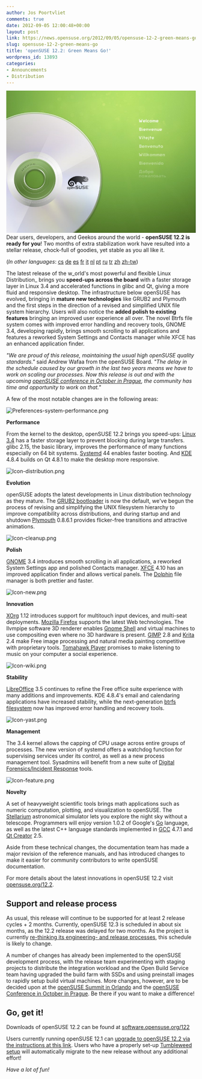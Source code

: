 ```yaml
---
author: Jos Poortvliet
comments: true
date: 2012-09-05 12:00:48+00:00
layout: post
link: https://news.opensuse.org/2012/09/05/opensuse-12-2-green-means-go/
slug: opensuse-12-2-green-means-go
title: 'openSUSE 12.2: Green Means Go!'
wordpress_id: 13893
categories:
- Announcements
- Distribution
---
```


![DVD Welcome image](/wp-content/uploads/2012/08/12.2_DVD_Welcome.jpg)Dear users, developers, and Geekos around the world - **openSUSE 12.2 is ready for you**! Two months of extra stabilization work have resulted into a stellar release, chock-full of goodies, yet stable as you all like it.


(_In other languages_: [cs](http://cs.opensuse.org/Ozn%C3%A1men%C3%AD_nov%C3%A9ho_vyd%C3%A1n%C3%AD) [de](http://de.opensuse.org/Ank%C3%BCndigung) [es](http://es.opensuse.org/Release_announcement) [fr](http://fr.opensuse.org/Annonce_de_version) [it](http://it.opensuse.org/Release_announcement) [nl](http://nl.opensuse.org/Release_announcement) [pt](http://pt.opensuse.org/Release_announcement) [ru](http://ru.opensuse.org/%D0%9E%D0%B1%D1%8A%D1%8F%D0%B2%D0%BB%D0%B5%D0%BD%D0%B8%D0%B5_%D0%BE_%D0%B2%D1%8B%D0%BF%D1%83%D1%81%D0%BA%D0%B5) [tr](http://tr.opensuse.org/S%C3%BCr%C3%BCm_duyurusu) [zh](http://zh.opensuse.org/%E5%8F%91%E8%A1%8C%E8%AF%B4%E6%98%8E) [zh-tw](http://zh-tw.opensuse.org/Release_announcement))



The latest release of the w_orld's most powerful and flexible Linux Distribution_ brings you **speed-ups across the board** with a faster storage layer in Linux 3.4 and accelerated functions in glibc and Qt, giving a more fluid and responsive desktop. The infrastructure below openSUSE has evolved, bringing in **mature new technologies** like GRUB2 and Plymouth and the first steps in the direction of a revised and simplified UNIX file system hierarchy. Users will also notice the **added polish to existing features** bringing an improved user experience all over. The novel Btrfs file system comes with improved error handling and recovery tools, GNOME 3.4, developing rapidly, brings smooth scrolling to all applications and features a reworked System Settings and Contacts manager while XFCE has an enhanced application finder.<!-- more -->

_"We are proud of this release, maintaining the usual high openSUSE quality standards."_ said Andrew Wafaa from the openSUSE Board. _"The delay in the schedule caused by our growth in the last two years means we have to work on scaling our processes. Now this release is out and with the upcoming [openSUSE conference in October in Prague](http://conference.opensuse.org), the community has time and opportunity to work on that."_

A few of the most notable changes are in the following areas:





  
![Preferences-system-performance.png](http://en.opensuse.org/images/d/da/Preferences-system-performance.png)






**Performance**

From the kernel to the desktop, openSUSE 12.2 brings you speed-ups: [Linux 3.4](http://opensuse.org/Portal:Kernel) has a faster storage layer to prevent blocking during large transfers. glibc 2.15, the basic library, improves the performance of many functions especially on 64 bit systems. [Systemd](http://openSUSE.org/Systemd) 44 enables faster booting. And [KDE](http://opensuse.org/Portal:KDE) 4.8.4 builds on Qt 4.8.1 to make the desktop more responsive.















  
![Icon-distribution.png](http://en.opensuse.org/images/thumb/d/d0/Icon-distribution.png/48px-Icon-distribution.png)






**Evolution**

openSUSE adopts the latest developments in Linux distribution technology as they mature. The [GRUB2 bootloader](http://opensuse.org/GRUB) is now the default, we've begun the process of revising and simplifying the UNIX filesystem hierarchy to improve compatibility across distributions, and during startup and and shutdown [Plymouth](http://www.freedesktop.org/wiki/Software/Plymouth) 0.8.6.1 provides flicker-free transitions and attractive animations.















  
![Icon-cleanup.png](http://en.opensuse.org/images/thumb/6/6a/Icon-cleanup.png/48px-Icon-cleanup.png)






**Polish**

[GNOME](http://opensuse.org/Portal:GNOME) 3.4 introduces smooth scrolling in all applications, a reworked System Settings app and polished Contacts manager. [XFCE](http://opensuse.org/Xfce) 4.10 has an improved application finder and allows vertical panels. The [Dolphin](http://opensuse.org/Dolphin) file manager is both prettier and faster.















  
![Icon-new.png](http://en.opensuse.org/images/thumb/6/66/Icon-new.png/48px-Icon-new.png)






**Innovation**

[XOrg](http://opensuse.org/X_Window_System) 1.12 introduces support for multitouch input devices, and multi-seat deployments. [Mozilla Firefox](http://opensuse.org/Firefox) supports the latest Web technologies. The llvmpipe software 3D renderer enables [Gnome Shell](/GNOME) and virtual machines to use compositing even where no 3D hardware is present. [GIMP](http://opensuse.org/GIMP) 2.8 and [Krita](http://opensuse.org/Krita) 2.4 make Free image processing and natural media painting competitive with proprietary tools. [Tomahawk Player](http://www.tomahawk-player.org) promises to make listening to music on your computer a social experience.















  
![Icon-wiki.png](http://en.opensuse.org/images/thumb/3/30/Icon-wiki.png/48px-Icon-wiki.png)






**Stability**

[LibreOffice](http://opensuse.org/LibreOffice) 3.5 continues to refine the Free office suite experience with many additions and improvements. KDE 4.8.4's email and calendaring applications have increased stability, while the next-generation [btrfs filesystem](https://btrfs.wiki.kernel.org/index.php/Main_Page) now has improved error handling and recovery tools.















  
![Icon-yast.png](http://en.opensuse.org/images/thumb/f/f8/Icon-yast.png/48px-Icon-yast.png)






**Management**

The 3.4 kernel allows the capping of CPU usage across entire groups of processes. The new version of systemd offers a watchdog function for supervising services under its control, as well as a new process management tool. Sysadmins will benefit from a new suite of [Digital Forensics/Incident Response](http://opensuse.org/DFIR_-_Imaging_Tools) tools.















  
![Icon-feature.png](http://en.opensuse.org/images/thumb/8/84/Icon-feature.png/48px-Icon-feature.png)






**Novelty**

A set of heavyweight scientific tools brings math applications such as numeric computation, plotting, and visualization to openSUSE. The [Stellarium](http://www.stellarium.org/) astronomical simulator lets you explore the night sky without a telescope. Programmers will enjoy version 1.0.2 of Google's [Go](http://opensuse.org/SDB:Go) language, as well as the latest C++ language standards implemented in [GCC](http://gcc.gnu.org/) 4.7.1 and [Qt Creator](http://qt-project.org/wiki/Category:Tools::QtCreator) 2.5.










Aside from these technical changes, the documentation team has made a major revision of the reference manuals, and has introduced changes to make it easier for community contributors to write openSUSE documentation.

For more details about the latest innovations in openSUSE 12.2 visit [opensuse.org/12.2](http://opensuse.org/12.2 ).


## Support and release process


As usual, this release will continue to be supported for at least 2 release cycles + 2 months. Currently, openSUSE 12.3 is scheduled in about six months, as the 12.2 release was delayed for two months. As the project is currently [re-thinking its engineering- and release processes](http://news.opensuse.org/2012/06/14/where-is-my-12-2-my-kingdom-for-a-12-2/), this schedule is likely to change.

A number of changes has already been implemented to the openSUSE development process, with the release team experimenting with staging projects to distribute the integration workload and the Open Build Service team having upgraded the build farm with SSDs and using preinstall images to rapidly setup build virtual machines. More changes, however, are to be decided upon at the [openSUSE Summit in Orlando](http://summit.opensuse.org) and the [openSUSE Conference in October in Prague](http://conference.opensuse.org). Be there if you want to make a difference!


## Go, get it!


Downloads of openSUSE 12.2 can be found at [software.opensuse.org/122](http://software.opensuse.org/122)

Users currently running openSUSE 12.1 can [upgrade to openSUSE 12.2 via the instructions at this link](http://en.opensuse.org/Upgrade). Users who have a properly set-up [Tumbleweed setup](http://opensuse.org/Tumbleweed) will automatically migrate to the new release without any additional effort!

_Have a lot of fun!_
